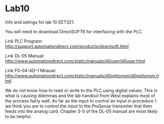 # Lab10
Info and setings for lab 10 EET321.

You will need to download DirectSOFT6 for interfacing with the PLC.

Link PLC Program: http://support.automationdirect.com/products/directsoft.html

Link DL-05 Manual: http://www.automationdirect.com/static/manuals/d0user/d0user.html

Link F0-04-AD-1 Mnaual: http://www.automationdirect.com/static/manuals/d0optionsm/d0optionsm.html

We do not know how to read or write to the PLC using digital values. This is what is causing dilemmas and the lab handout from 
West explains most of the process fairly well. As far as the input to control an input in procedure 1 we think you are to control the input to the ProSense transmiter that then feeds into the analog card. Chapter 3-5 of the DL-05 manual are most likely to be helpful.
